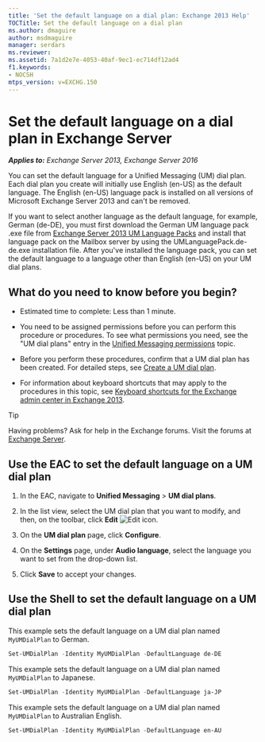 ```yaml
---
title: 'Set the default language on a dial plan: Exchange 2013 Help'
TOCTitle: Set the default language on a dial plan
ms.author: dmaguire
author: msdmaguire
manager: serdars
ms.reviewer:
ms.assetid: 7a1d2e7e-4053-40af-9ec1-ec714df12ad4
f1.keywords:
- NOCSH
mtps_version: v=EXCHG.150
---
```


# Set the default language on a dial plan in Exchange Server

_**Applies to:** Exchange Server 2013, Exchange Server 2016_

You can set the default language for a Unified Messaging (UM) dial plan. Each dial plan you create will initially use English (en-US) as the default language. The English (en-US) language pack is installed on all versions of Microsoft Exchange Server 2013 and can't be removed.

If you want to select another language as the default language, for example, German (de-DE), you must first download the German UM language pack .exe file from [Exchange Server 2013 UM Language Packs](https://www.microsoft.com/download/details.aspx?id=35368) and install that language pack on the Mailbox server by using the UMLanguagePack.de-de.exe installation file. After you've installed the language pack, you can set the default language to a language other than English (en-US) on your UM dial plans.

## What do you need to know before you begin?

- Estimated time to complete: Less than 1 minute.

- You need to be assigned permissions before you can perform this procedure or procedures. To see what permissions you need, see the "UM dial plans" entry in the [Unified Messaging permissions](unified-messaging-permissions-exchange-2013-help.md) topic.

- Before you perform these procedures, confirm that a UM dial plan has been created. For detailed steps, see [Create a UM dial plan](create-um-dial-plan-exchange-2013-help.md).

- For information about keyboard shortcuts that may apply to the procedures in this topic, see [Keyboard shortcuts for the Exchange admin center in Exchange 2013](keyboard-shortcuts-in-the-exchange-admin-center-2013-help.md).

> [!TIP]
> Having problems? Ask for help in the Exchange forums. Visit the forums at [Exchange Server](https://social.technet.microsoft.com/forums/office/home?category=exchangeserver).

## Use the EAC to set the default language on a UM dial plan

1. In the EAC, navigate to **Unified Messaging** \> **UM dial plans**.

2. In the list view, select the UM dial plan that you want to modify, and then, on the toolbar, click **Edit** ![Edit icon](images/ITPro_EAC_EditIcon.gif).

3. On the **UM dial plan** page, click **Configure**.

4. On the **Settings** page, under **Audio language**, select the language you want to set from the drop-down list.

5. Click **Save** to accept your changes.

## Use the Shell to set the default language on a UM dial plan

This example sets the default language on a UM dial plan named `MyUMDialPlan` to German.

```powershell
Set-UMDialPlan -Identity MyUMDialPlan -DefaultLanguage de-DE
```

This example sets the default language on a UM dial plan named `MyUMDialPlan` to Japanese.

```powershell
Set-UMDialPlan -Identity MyUMDialPlan -DefaultLanguage ja-JP
```

This example sets the default language on a UM dial plan named `MyUMDialPlan` to Australian English.

```powershell
Set-UMDialPlan -Identity MyUMDialPlan -DefaultLanguage en-AU
```
